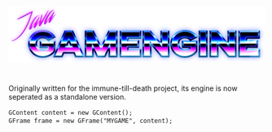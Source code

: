 ![Alt text](https://raw.githubusercontent.com/nurkert/java-gamengine/main/images/gamengine-banner.png)
#
Originally written for the immune-till-death project, its engine is now seperated as a standalone version.

```
GContent content = new GContent();
GFrame frame = new GFrame("MYGAME", content);
```
